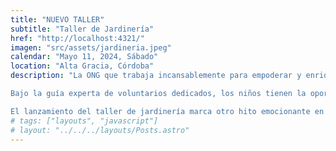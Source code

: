 ```yaml
---
title: "NUEVO TALLER"
subtitle: "Taller de Jardinería"
href: "http://localhost:4321/"
imagen: "src/assets/jardineria.jpeg"
calendar: "Mayo 11, 2024, Sábado"
location: "Alta Gracia, Córdoba"
description: "La ONG que trabaja incansablemente para empoderar y enriquecer las vidas de los niños presenta con entusiasmo su último proyecto: el lanzamiento de un emocionante taller de jardinería. Con un compromiso renovado de nutrir tanto el cuerpo como el espíritu de los jóvenes, este taller ofrece una oportunidad única para que los niños exploren el mundo natural que los rodea y desarrollen un vínculo significativo con la tierra.

Bajo la guía experta de voluntarios dedicados, los niños tienen la oportunidad de sumergirse en la maravilla de la jardinería, aprendiendo habilidades prácticas mientras cultivan plantas, flores y vegetales. Este taller no solo fomenta la conexión con la naturaleza, sino que también promueve valores de responsabilidad, paciencia y cuidado del medio ambiente.

El lanzamiento del taller de jardinería marca otro hito emocionante en los esfuerzos de la ONG para proporcionar experiencias educativas y enriquecedoras que ayuden a los niños a alcanzar su máximo potencial. Con el apoyo continuo de la comunidad, este taller promete sembrar semillas de crecimiento y esperanza en el corazón de cada niño participante."
# tags: ["layouts", "javascript"]
# layout: "../../../layouts/Posts.astro"
---
```

